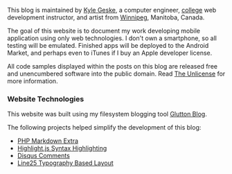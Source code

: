 This blog is maintained by [Kyle Geske](http://stungeye.com), a computer engineer, [college](http://rrc.ca) web development instructor, and artist from [Winnipeg](http://en.wikipedia.org/wiki/Winnipeg), Manitoba, Canada.

The goal of this website is to document my work developing mobile application using only web technologies. I don't own a smartphone, so all testing will be emulated. Finished apps will be deployed to the Android Market, and perhaps even to iTunes if I buy an Apple developer license.

All code samples displayed within the posts on this blog are released free and unencumbered software into the public domain. Read [The Unlicense](http://unlicense.org/) for more information.

### Website Technologies

This website was built using my filesystem blogging tool [Glutton Blog](https://github.com/stungeye/glutton_blog).

The following projects helped simplify the development of this blog:

* [PHP Markdown Extra](http://michelf.com/projects/php-markdown/extra/)
* [Highlight.js Syntax Highlighting](http://softwaremaniacs.org/soft/highlight/en/)
* [Disqus Comments](http://disqus.com)
* [Line25 Typography Based Layout](http://line25.com/tutorials/create-a-typography-based-blog-layout-in-html5)

